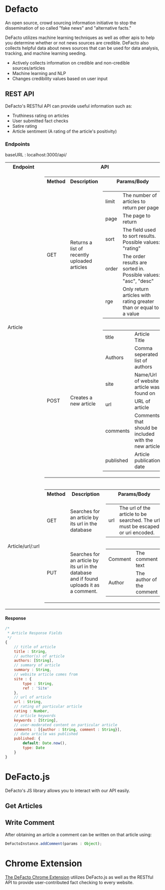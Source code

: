 # Defacto
An open source, crowd sourcing information initiative to stop the dissemination of so called "fake news" and "alternative facts."

DeFacto utilizes machine learning techniques as well as other apis to help you determine whether or not news sources are credible.
DeFacto also collects helpful data about news sources that can be used for data analysis, tracking, and machine learning seeding.

- Actively collects information on credible and non-credible sources/articles
- Machine learning and NLP
- Changes credibility values based on user input

## REST API
DeFacto's RESTful API can provide useful information such as:  
- Truthiness rating on articles
- User submitted fact checks
- Satire rating
- Article sentiment (A rating of the article's positivity)

### Endpoints
baseURL : localhost:3000/api/  
<table>
    <tr>
        <th> Endpoint </th>
        <th> API </th>
    </tr>
    <tr>
        <td> Article </td>
        <td>
            <table>
                <tr>
                    <th> Method </th>
                    <th> Description </th>
                    <th> Params/Body </th>
                </tr>
                <tr>
                    <td> GET </td>
                    <td> Returns a list of recently uploaded articles </td>
                    <td> 
                        <table>
                            <tr>
                                <td>limit</td><td>The number of articles to return per page</td>
                            </tr>
                            <tr>
                                <td>page</td><td>The page to return</td>
                            </tr>
                            <tr>
                                <td>sort</td><td>The field used to sort results. Possible values: "rating"</td>
                            </tr>
                            <tr>
                                <td>order</td><td>The order results are sorted in. Possible values: "asc", "desc"</td>
                            </tr>
                            <tr>
                                <td>rge</td><td>Only return articles with rating greater than or equal to a value</td>
                            </tr>
                        </table>
                    </td>
                </tr>
                <tr>
                    <td> POST </td>
                    <td> Creates a new article </td>
                    <td> 
                        <table>
                            <tr>
                                <td>title</td><td>Article Title</td>
                            </tr>
                            <tr>
                                <td>Authors</td><td>Comma seperated list of authors</td>
                            </tr>
                            <tr>
                                <td>site</td><td>Name/Url of website article was found on</td>
                            </tr>
                            <tr>
                                <td>url</td><td>URL of article</td>
                            </tr>
                            <tr>
                                <td>comments</td><td>Comments that should be included with the new article</td>
                            </tr>
                            <tr>
                                <td>published</td><td>Article publication date</td>
                            </tr>
                        </table>
                    </td>
                </tr>
            </table>
        </td>
    </tr>
    <tr>
        <td> Article/url/:url </td>
        <td>
            <table>
                <tr>
                    <th> Method </th>
                    <th> Description </th>
                    <th> Params/Body </th>
                </tr>
                <tr>
                    <td> GET </td>
                    <td> Searches for an article by its url in the database </td>
                    <td> 
                        <table>
                            <tr>
                                <td>url</td><td>The url of the article to be searched. The url must be escaped or uri encoded.</td>
                            </tr>
                        </table>
                    </td>
                </tr>
                <tr>
                    <td> PUT </td>
                    <td> Searches for an article by its url in the database and if found uploads it as a comment. </td>
                    <td> 
                        <table>
                            <tr>
                                <td>Comment</td><td>The comment text</td>
                            </tr>
                            <tr>
                                <td>Author</td><td>The author of the comment</td>
                            </tr>
                        </table>
                    </td>
                </tr>
            </table>
        </td>
    </tr>
</table>

#### Response
```js
/*
 * Article Response Fields
 */
{
    // title of article
    title : String,
    // author(s) of article
    authors: [String],
    // summary of article
    summary : String,
    // website article comes from
    site : {
        type : String,
        ref : 'Site'
    },
    // url of article
    url : String,
    // rating of particular article
    rating : Number,
    // article keywords
    keywords : [String],
    // user-moderated content on particular article
    comments : [{author : String, comment : String}],
    // date article was published
    published: {
        default: Date.now(),
        type: Date
    }
}
```


# DeFacto.js
DeFacto's JS library allows you to interact with our API easily.

## Get Articles

## Write Comment
After obtaining an article a comment can be written on that article using:

```js
DeFactoInstance.addComment(params : Object);
```

# Chrome Extension
[The DeFacto Chrome Extension](https://link-to-extension-on-chrome.com) utilizes DeFacto.js as well as the RESTful API to provide user-contributed fact checking to every website.
